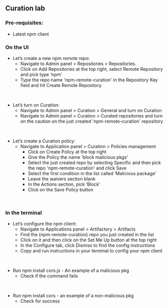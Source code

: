 ## Curation lab
### Pre-requisites:
  * Latest npm client

### On the UI
  * Let’s create a new npm remote repo:
    * Navigate to Admin panel > Repositories > Repositories.
    * Click on Add Repositories at the top right, select Remote Repository and  pick type ‘npm’
    * Type the repo name 'npm-remote-curation' in the Repository Key field and hit Create Remote Repository 

<br/>

  * Let’s turn on Curation:
    * Navigate to Admin panel > Curation > General and turn on Curation
    * Navigate to Admin panel > Curation > Curated repositories and turn on the caution on the just created 'npm-remote-curation' repository

<br/>

  * Let’s create a Curation policy:
    * Navigate to Application panel > Curation > Policies management
      * Click on Create Policy at the top right
      * Give the Policy the name 'block malicious pkgs'
      * Select the just created repo by selecting Specific and then pick the repo 'npm-remote-curation' and click Save
      * Select the first condition in the list called ‘Malicious package’
      * Leave the waivers section blank
      * In the Actions section, pick ‘Block’
      * Click on the Save Policy button

<br/>

### In the terminal
  * Let’s configure the npm client:
      * Navigate to Applications panel > Artifactory > Artifacts
      * Find the {npm-remote-curation} repo you just created in the list
      * Click on it and then click on the Set Me Up button at the top right
      * In the Configure tab, click Dismiss to find the config instructions
      * Copy and run instructions in your terminal to config your npm client  

<br/>

* Run npm install cors.js - An example of a malicious pkg
  * Check if the command fails

<br/>

* Run npm install cors - an example of a non-malicious pkg
  * Check for success






